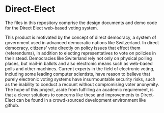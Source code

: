 Direct-Elect
============

The files in this repository comprise the design documents and demo code for the Direct Elect web-based voting system.

This product is motivated by the concept of direct democracy, a system of government used in advanced democratic nations like Switzerland.  In direct democracy, citizens' vote directly on policy issues that effect them (referendums), in addition to electing representatives to vote on policies in their stead.  Democracies like Switerland rely not only on physical polling places, but mail-in ballots and also electronic means such as web-based polls and other machines. Current experts in the field of electronic voting, including some leading computer scientists, have reason to believe that purely electronic voting systems have insurmountable security risks, such as the inability to conduct a recount without compromising voter anonymity. The hope of this project, aside from fulfilling an academic requirement, is that a clever solutions to concerns like these and improvements to Direct-Elect can be found in a crowd-sourced development environment like github. 
